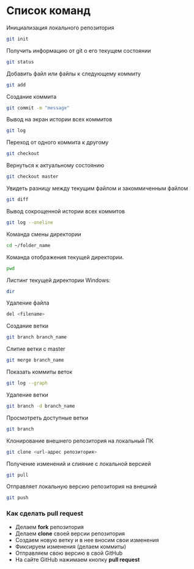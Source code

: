 # Список команд

Инициализация локального репозитория
```sh
git init
```

Получить информацию от git о его текущем состоянии
```sh
git status
```

Добавить файл или файлы к следующему коммиту
```sh
git add
```
Создание коммита
```sh
git commit -m "message"
```

Вывод на экран истории всех коммитов
```sh
git log 
```

Переход от одного коммита к другому 
```sh 
git checkout
```

Вернуться к актуальному состоянию
```sh 
git checkout master
```

Увидеть разницу между текущим файлом и закоммиченным файлом
```sh
git diff
```

Вывод сокрощенной истории всех коммитов
```sh 
git log --oneline
```

Команда смены директории
```sh
cd ~/folder_name 
```

Команда отображения текущей директории.
```sh
pwd
```

Листинг текущей директории
Windows:
```sh
dir
```

Удаление файла 
```sh
del <filename>
````

Создание ветки
```sh
git branch branch_name
```

Слитие ветки с master 
```sh 
git merge branch_name
```

Показать коммиты веток 
```sh 
git log --graph
```

Удаление ветки 
```sh
git branch -d branch_name
```

Просмотреть доступные ветки
```sh
git branch
```

Клонирование внешнего репозитория на
локальный ПК
```sh
git clone <url-адрес репозитория>
```

Получение изменений и слияние с локальной версией
```sh
git pull
```

Отправляет локальную версию репозитория на внешний
```sh
git push
```

### Как сделать pull request

* Делаем **fork** репозитория
* Делаем **clone** своей версии репозитория
* Создаем новую ветку и в нее вносим свои изменения
* Фиксируем изменения (делаем коммиты)
* Отправляем свою версию в свой GitHub
* На сайте GitHub нажимаем кнопку **pull request** 